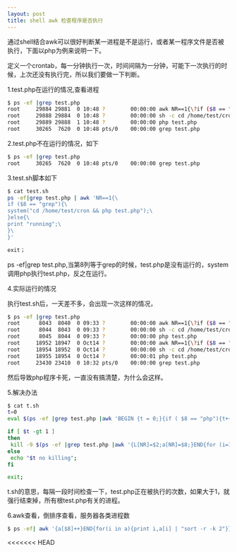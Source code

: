 ```yaml
---
layout: post
title: shell awk 检查程序是否执行
---
```


通过shell结合awk可以很好判断某一进程是不是运行，或者某一程序文件是否被执行，下面以php为例来说明一下。  

定义一个crontab，每一分钟执行一次，时间间隔为一分钟，可能下一次执行的时候，上次还没有执行完，所以我们要做一下判断。  

1.test.php在运行的情况,查看进程  
```bash
$ ps -ef |grep test.php  
root     29884 29881  0 10:48 ?        00:00:00 awk NR==1{\?if ($8 == "grep"){\?system("cd /home/test/cron && php test.php");\?}else{\?print "running";\?}\?}  
root     29888 29884  0 10:48 ?        00:00:00 sh -c cd /home/test/cron && php test.php  
root     29889 29888  1 10:48 ?        00:00:00 php test.php  
root     30265  7620  0 10:48 pts/0    00:00:00 grep test.php  
```  
2.test.php不在运行的情况，如下  
```bash
$ ps -ef |grep test.php  
root     30265  7620  0 10:48 pts/0    00:00:00 grep test.php  
```  
3.test.sh脚本如下  
```bash
$ cat test.sh  
ps -ef|grep test.php | awk 'NR==1{\
if ($8 == "grep"){\
system("cd /home/test/cron && php test.php");\
}else{\
print "running";\
}\
}'

exit；  
```  

ps -ef|grep test.php,当第8列等于grep的时候，test.php是没有运行的，system调用php执行test.php，反之在运行。  

4.实际运行的情况  

执行test.sh后，一天差不多，会出现一次这样的情况，  
```bash
$ ps -ef |grep test.php  
root      8043  8040  0 09:33 ?        00:00:00 awk NR==1{\?if ($8 == "grep"){\?system("cd /home/test/cron && php test.php");\?}else{\?print "running";\?}\?}  
root      8044  8043  0 09:33 ?        00:00:00 sh -c cd /home/test/cron && php test.php  
root      8045  8044  0 09:33 ?        00:00:00 php test.php  
root     18952 18947  0 Oct14 ?        00:00:00 awk NR==1{\?if ($8 == "grep"){\?system("cd /home/test/cron && php test.php");\?}else{\?print "running";\?}\?}  
root     18954 18952  0 Oct14 ?        00:00:00 sh -c cd /home/test/cron && php test.php  
root     18955 18954  0 Oct14 ?        00:00:01 php test.php  
root     23430 23410  0 10:32 pts/0    00:00:00 grep test.php  
```  
然后导致php程序卡死，一直没有搞清楚，为什么会这样。  

5.解决办法  
```bash
$ cat t.sh  
t=0  
eval $(ps -ef |grep test.php |awk 'BEGIN {t = 0;}{if ( $8 == "php"){t++;}}END{print "t="t;}');  

if [ $t -gt 1 ]  
then  
 kill -9 $(ps -ef |grep test.php |awk '{L[NR]=$2;a[NR]=$8;}END{for (i=1;i<=NR;i++){if(a[i] != "grep"){print L[i];}}}');  
else  
 echo "$t no killing";  
fi  

exit;  
```  
t.sh的意思，每隔一段时间检查一下，test.php正在被执行的次数，如果大于1，就强行结束掉，所有根test.php有关的进程。  

6.awk查看，倒排序查看，服务器各类进程数  
```bash
$ ps -ef| awk '{a[$8]++}END{for(i in a){print i,a[i] | "sort -r -k 2"}}'  
```  
<<<<<<< HEAD
